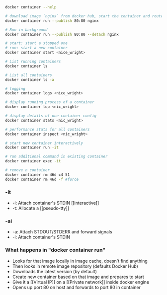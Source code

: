 

```bash
docker container --help

# download image `nginx` from docker hub, start the container and route comming request from host to container 
docker container run --publish 80:80 nginx

# Run in background
docker container run --publish 80:80 --detach nginx

# start: start a stopped one
# run: start a new container 
docker container start <nice_wright>

# List running containers
docker container ls

# List all containers
docker container ls -a

# logging
docker container logs <nice_wright>

# display running process of a container
docker container top <nic_wright>

# display details of one container config
docker container stats <nic_wright>

# performance stats for all containers
docker container inspect <nic_wright>

# start new container interactively
docker container run -it

# run additional command in existing container
docker container exec -it

# remove n container
docker container rm 46d c4 51 
docker container rm 46d -f #force

```


### -it
- -i: Attach container's STDIN [[interactive]]
- -t: Allocate a [[pseudo-tty]]
### -ai
- -a: Attach STDOUT/STDERR and forward signals
- -i: Attach container's STDIN

### What happens in  "docker container run"
- Looks for that image locally in image cache, doesn't find anything
- Then looks in remote image repository (defaults Docker Hub)
- Downloads the latest version (by default)
- Create new container based on that image and prepares to start
- Give it a [[Virtual IP]] on a [[Private network]] inside docker engine
- Opens up port 80 on host and forwards to port 80 in container


